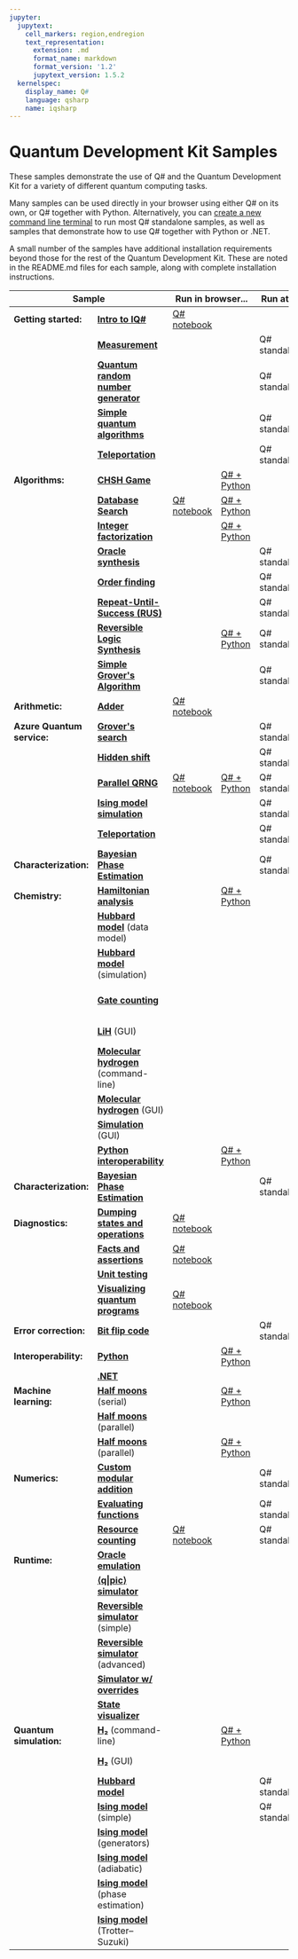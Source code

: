 ```yaml
---
jupyter:
  jupytext:
    cell_markers: region,endregion
    text_representation:
      extension: .md
      format_name: markdown
      format_version: '1.2'
      jupytext_version: 1.5.2
  kernelspec:
    display_name: Q#
    language: qsharp
    name: iqsharp
---
```


# Quantum Development Kit Samples


These samples demonstrate the use of Q# and the Quantum Development Kit for a variety of different quantum computing tasks.

Many samples can be used directly in your browser using either Q# on its own, or Q# together with Python.
Alternatively, you can [create a new command line terminal](http://127.0.0.1:8888/terminals/new) to run most Q# standalone samples, as well as samples that demonstrate how to use Q# together with Python or .NET.

A small number of the samples have additional installation requirements beyond those for the rest of the Quantum Development Kit.
These are noted in the README.md files for each sample, along with complete installation instructions.


<table id="samples-list">
  <thead>
    <tr>
      <th colspan="2">Sample</th>
      <th colspan="2">Run in browser...</th>
      <th colspan="2">Run at command line...</th>
    </tr>
  </thead>
  <tbody>
    <tr>
      <td><strong>Getting started:</strong></td>
      <td><strong><a href="./samples/getting-started/intro-to-iqsharp/README.md">Intro to IQ#</a></strong></td>
      <td><a href="./samples/getting-started/intro-to-iqsharp/Notebook.ipynb">Q# notebook</a></td>
      <td></td>
      <td></td>
      <td></td>
    </tr>
    <tr>
      <td></td>
      <td><strong><a href="./samples/getting-started/measurement/README.md">Measurement</a></strong></td>
      <td></td>
      <td></td>
      <td>Q# standalone</td>
      <td></td>
    </tr>
    <tr>
      <td></td>
      <td><strong><a href="./samples/getting-started/qrng/README.md">Quantum random number generator</a></strong></td>
      <td></td>
      <td></td>
      <td>Q# standalone</td>
      <td></td>
    </tr>
    <tr>
      <td></td>
      <td><strong><a href="./samples/getting-started/simple-algorithms/README.md">Simple quantum algorithms</a></strong></td>
      <td></td>
      <td></td>
      <td>Q# standalone</td>
      <td></td>
    </tr>
    <tr>
      <td></td>
      <td><strong><a href="./samples/getting-started/teleportation/README.md">Teleportation</a></strong></td>
      <td></td>
      <td></td>
      <td>Q# standalone</td>
      <td></td>
    </tr>
    <tr>
      <td><strong>Algorithms:</strong></td>
      <td><a href="./samples/algorithms/chsh-game/README.md"><strong>CHSH Game</strong></a></td>
      <td></td>
      <td><a href="./samples/algorithms/chsh-game/host.py">Q# + Python</a></td>
      <td></td>
      <td>Q# + .NET</td>
    </tr>
    <tr>
      <td></td>
      <td><a href="./samples/algorithms/database-search/README.md"><strong>Database Search</strong></a></td>
      <td><a href="./samples/algorithms/database-search/Database%20Search.ipynb">Q# notebook</a></td>
      <td><a href="./samples/algorithms/database-search/host.py">Q# + Python</a></td>
      <td></td>
      <td>Q# + .NET</td>
    </tr>
    <tr>
      <td></td>
      <td><a href="./samples/algorithms/integer-factorization/README.md"><strong>Integer factorization</strong></a></td>
      <td></td>
      <td><a href="./samples/algorithms/integer-factorization/host.py">Q# + Python</a></td>
      <td></td>
      <td>Q# + .NET</td>
    </tr>
    <tr>
      <td></td>
      <td><a href="./samples/algorithms/oracle-synthesis/README.md"><strong>Oracle synthesis</strong></a></td>
      <td></td>
      <td></td>
      <td>Q# standalone</td>
      <td></td>
    </tr>
    <tr>
      <td></td>
      <td><a href="./samples/algorithms/order-finding/README.md"><strong>Order finding</strong></a></td>
      <td></td>
      <td></td>
      <td>Q# standalone</td>
      <td></td>
    </tr>
    <tr>
      <td></td>
      <td><a href="./samples/algorithms/repeat-until-success/README.md"><strong>Repeat-Until-Success (RUS)</strong></a></td>
      <td></td>
      <td></td>
      <td>Q# standalone</td>
      <td></td>
    </tr>
    <tr>
      <td></td>
      <td><a href="./samples/algorithms/reversible-logic-synthesis/README.md"><strong>Reversible Logic Synthesis</strong></a></td>
      <td></td>
      <td><a href="./samples/algorithms/reversible-logic-synthesis/host.py">Q# + Python</a></td>
      <td>Q# standalone</td>
      <td></td>
    </tr>
    <tr>
      <td></td>
      <td><a href="./samples/algorithms/simple-grover/README.md"><strong>Simple Grover's Algorithm</strong></a></td>
      <td></td>
      <td></td>
      <td>Q# standalone</td>
      <td></td>
    </tr>
    <tr>
      <td><strong>Arithmetic:</strong></td>
      <td><strong><a href="./samples/arithmetic/README.md">Adder</a></strong></td>
      <td><a href="./samples/arithmetic/AdderExample.ipynb">Q# notebook</a></td>
      <td></td>
      <td></td>
      <td></td>
    </tr>
    <tr>
      <td><strong>Azure Quantum service:</strong></td>
      <td><strong><a href="./samples/azure-quantum/grover/README.md">Grover's search</a></strong></td>
      <td></td>
      <td></td>
      <td>Q# standalone</td>
      <td></td>
    </tr>
    <tr>
      <td></td>
      <td><strong><a href="./samples/azure-quantum/hidden-shift/README.md">Hidden shift</a></strong></td>
      <td></td>
      <td></td>
      <td>Q# standalone</td>
      <td></td>
    </tr>
    <tr>
      <td></td>
      <td><strong><a href="./samples/azure-quantum/parallel-qrng/README.md">Parallel QRNG</a></strong></td>
      <td><a href="./samples/azure-quantum/parallel-qrng/ParallelQrng.ipynb">Q# notebook</a></td>
      <td><a href="./samples/azure-quantum/parallel-qrng/parallel_qrng.py">Q# + Python</a></td>
      <td>Q# standalone</td>
      <td></td>
    </tr>
    <tr>
      <td></td>
      <td><strong><a href="./samples/azure-quantum/ising-model/README.md">Ising model simulation</a></strong></td>
      <td></td>
      <td></td>
      <td>Q# standalone</td>
      <td></td>
    </tr>
    <tr>
      <td></td>
      <td><strong><a href="./samples/azure-quantum/teleport/README.md">Teleportation</a></strong></td>
      <td></td>
      <td></td>
      <td>Q# standalone</td>
      <td></td>
    </tr>
    <tr>
      <td><strong>Characterization:</strong></td>
      <td><strong><a href="./samples/characterization/phase-estimation/README.md">Bayesian Phase Estimation</a></strong></td>
      <td></td>
      <td></td>
      <td>Q# standalone</td>
      <td></td>
    </tr>
    <tr>
      <td><strong>Chemistry:</strong></td>
      <td><strong><a href="./samples/chemistry/AnalyzeHamiltonian">Hamiltonian analysis</a></strong></td>
      <td></td>
      <td><a href="./samples/chemistry/AnalyzeHamiltonian/host.py">Q# + Python</a></td>
      <td></td>
      <td>Q# + .NET</td>
    </tr>
    <tr>
      <td></td>
      <td><strong><a href="./samples/chemistry/CreateHubbardHamiltonian">Hubbard model</a></strong> (data model)</td>
      <td></td>
      <td></td>
      <td></td>
      <td>Q# + .NET</td>
    </tr>
    <tr>
      <td></td>
      <td><strong><a href="./samples/chemistry/SimulateHubbardHamiltonian">Hubbard model</a></strong> (simulation)</td>
      <td></td>
      <td></td>
      <td></td>
      <td>Q# + .NET</td>
    </tr>
    <tr>
      <td></td>
      <td><strong><a href="./samples/chemistry/GetGateCount">Gate counting</a></strong></td>
      <td></td>
      <td></td>
      <td></td>
      <td>Q# + .NET / PowerShell</td>
    </tr>
    <tr>
      <td></td>
      <td><strong><a href="./samples/chemistry/LithiumHydrideGUI">LiH</a></strong> (GUI)</td>
      <td></td>
      <td></td>
      <td></td>
      <td>Q# + .NET / Electron</td>
    </tr>
    <tr>
      <td></td>
      <td><strong><a href="./samples/chemistry/MolecularHydrogen">Molecular hydrogen</a></strong> (command-line)</td>
      <td></td>
      <td></td>
      <td></td>
      <td>Q# + .NET</td>
    </tr>
    <tr>
      <td></td>
      <td><strong><a href="./samples/chemistry/MolecularHydrogenGUI">Molecular hydrogen</a></strong> (GUI)</td>
      <td></td>
      <td></td>
      <td></td>
      <td>Q# + .NET / Electron</td>
    </tr>
    <tr>
      <td></td>
      <td><strong><a href="./samples/chemistry/RunSimulation">Simulation</a></strong> (GUI)</td>
      <td></td>
      <td></td>
      <td></td>
      <td>Q# + .NET</td>
    </tr>
    <tr>
      <td></td>
      <td><strong><a href="./samples/chemistry/PythonIntegration/README.md">Python interoperability</a></strong></td>
      <td></td>
      <td><a href="./samples/chemistry/PythonIntegration/chemistry_sample.py">Q# + Python</a></td>
      <td></td>
      <td></td>
    </tr>
    <tr>
      <td><strong>Characterization:</strong></td>
      <td><strong><a href="./samples/characterization/phase-estimation/README.md">Bayesian Phase Estimation</a></strong></td>
      <td></td>
      <td></td>
      <td>Q# standalone</td>
      <td></td>
    </tr>
    <tr>
      <td><strong>Diagnostics:</strong></td>
      <td><strong><a href="./samples/diagnostics/dumping/README.md">Dumping states and operations</a></strong></td>
      <td><a href="./samples/diagnostics/dumping/Dumping%20States%20and%20Operations.ipynb">Q# notebook</a></td>
      <td></td>
      <td></td>
      <td></td>
    </tr>
    <tr>
      <td></td>
      <td><strong><a href="./samples/diagnostics/facts-and-assertions/README.md">Facts and assertions</a></strong></td>
      <td><a href="./samples/diagnostics/facts-and-assertions/Facts%20and%20Assertions.ipynb">Q# notebook</a></td>
      <td></td>
      <td></td>
      <td></td>
    </tr>
    <tr>
      <td></td>
      <td><strong><a href="./samples/diagnostics/unit-testing/README.md">Unit testing</a></strong></td>
      <td></td>
      <td></td>
      <td></td>
      <td>Q# + .NET</td>
    </tr>
    <tr>
      <td></td>
      <td><strong><a href="./samples/diagnostics/visualization/README.md">Visualizing quantum programs</a></strong></td>
      <td><a href="./samples/diagnostics/visualization/Visualizing%20Quantum%20Programs.ipynb">Q# notebook</a></td>
      <td></td>
      <td></td>
      <td></td>
    </tr>
    <tr>
      <td><strong>Error correction:</strong></td>
      <td><strong><a href="./samples/error-correction/bit-flip-code/README.md">Bit flip code</a></strong></td>
      <td></td>
      <td></td>
      <td>Q# standalone</td>
      <td></td>
    </tr>
    <tr>
      <td><strong>Interoperability:</strong></td>
      <td><strong><a href="./samples/interoperability/python/README.md">Python</a></strong></td>
      <td></td>
      <td><a href="./samples/interoperability/python/tomography-sample.ipynb">Q# + Python</a></td>
      <td></td>
      <td></td>
    </tr>
    <tr>
      <td></td>
      <td><strong><a href="./samples/interoperability/dotnet/README.md">.NET</a></strong></td>
      <td></td>
      <td></td>
      <td></td>
      <td>Q# + .NET</td>
    </tr>
    <tr>
      <td><strong>Machine learning:</strong></td>
      <td><strong><a href="./samples/machine-learning/half-moons/README.md">Half moons</a></strong> (serial)</td>
      <td></td>
      <td><a href="./samples/machine-learning/half-moons/HalfMoons.ipynb">Q# + Python</a></td>
      <td></td>
      <td>Q# + .NET</td>
    </tr>
    <tr>
      <td></td>
      <td><strong><a href="./samples/machine-learning/parallel-half-moons/README.md">Half moons</a></strong> (parallel)</td>
      <td></td>
      <td></td>
      <td></td>
      <td>Q# + .NET</td>
    </tr>
    <tr>
      <td></td>
      <td><strong><a href="./samples/machine-learning/wine/README.md">Half moons</a></strong> (parallel)</td>
      <td></td>
      <td><a href="./samples/machine-learning/wine/host.py">Q# + Python</a></td>
      <td></td>
      <td>Q# + .NET</td>
    </tr>
    <tr>
      <td><strong>Numerics:</strong></td>
      <td><strong><a href="./samples/numerics/CustomModAdd">Custom modular addition</a></strong></td>
      <td></td>
      <td></td>
      <td>Q# standalone</td>
      <td></td>
    </tr>
    <tr>
      <td></td>
      <td><strong><a href="./samples/numerics/EvaluatingFunctions">Evaluating functions</a></strong></td>
      <td></td>
      <td></td>
      <td>Q# standalone</td>
      <td></td>
    </tr>
    <tr>
      <td></td>
      <td><strong><a href="./samples/numerics/ResourceCounting">Resource counting</a></strong></td>
      <td><a href="./samples/numerics/ResourceCounting/ResourceEstimation.ipynb">Q# notebook</a></td>
      <td></td>
      <td>Q# standalone</td>
      <td></td>
    </tr>
    <tr>
      <td><strong>Runtime:</strong></td>
      <td><strong><a href="./samples/runtime/oracle-emulation/README.md">Oracle emulation</a></strong></td>
      <td></td>
      <td></td>
      <td></td>
      <td>Q# + .NET</td>
    </tr>
    <tr>
      <td></td>
      <td><strong><a href="./samples/runtime/qpic-simulator/README.md">⟨q|pic⟩ simulator</a></strong></td>
      <td></td>
      <td></td>
      <td></td>
      <td>Q# + .NET</td>
    </tr>
    <tr>
      <td></td>
      <td><strong><a href="./samples/runtime/reversible-simulator-simple/README.md">Reversible simulator</a></strong> (simple)</td>
      <td></td>
      <td></td>
      <td></td>
      <td>Q# + .NET</td>
    </tr>
    <tr>
      <td></td>
      <td><strong><a href="./samples/runtime/reversible-simulator-advanced/README.md">Reversible simulator</a></strong> (advanced)</td>
      <td></td>
      <td></td>
      <td></td>
      <td>Q# + .NET</td>
    </tr>
    <tr>
      <td></td>
      <td><strong><a href="./samples/runtime/simulator-with-overrides/README.md">Simulator w/ overrides</a></strong></td>
      <td></td>
      <td></td>
      <td></td>
      <td>Q# + .NET</td>
    </tr>
    <tr>
      <td></td>
      <td><strong><a href="./samples/runtime/state-visualizer/README.md">State visualizer</a></strong></td>
      <td></td>
      <td></td>
      <td></td>
      <td>Q# + .NET</td>
    </tr>
    <tr>
      <td><strong>Quantum simulation:</strong></td>
      <td><strong><a href="./samples/simulation/h2/command-line/README.md">H₂</a></strong> (command-line)</td>
      <td></td>
      <td><a href="./samples/simulation/h2/command-line/host.py">Q# + Python</a></td>
      <td></td>
      <td>Q# + .NET</td>
    </tr>
    <tr>
      <td></td>
      <td><strong><a href="./samples/simulation/h2/gui/README.md">H₂</a></strong> (GUI)</td>
      <td></td>
      <td></td>
      <td></td>
      <td>Q# + .NET / Electron</td>
    </tr>
    <tr>
      <td></td>
      <td><strong><a href="./samples/simulation/hubbard/README.md">Hubbard model</a></strong></td>
      <td></td>
      <td></td>
      <td>Q# standalone</td>
      <td></td>
    </tr>
    <tr>
      <td></td>
      <td><strong><a href="./samples/simulation/ising/simple/README.md">Ising model</a></strong> (simple)</td>
      <td></td>
      <td></td>
      <td>Q# standalone</td>
      <td></td>
    </tr>
    <tr>
      <td></td>
      <td><strong><a href="./samples/simulation/ising/generators/README.md">Ising model</a></strong> (generators)</td>
      <td></td>
      <td></td>
      <td></td>
      <td>Q# + .NET</td>
    </tr>
    <tr>
      <td></td>
      <td><strong><a href="./samples/simulation/ising/adiabatic/README.md">Ising model</a></strong> (adiabatic)</td>
      <td></td>
      <td></td>
      <td></td>
      <td>Q# + .NET</td>
    </tr>
    <tr>
      <td></td>
      <td><strong><a href="./samples/simulation/ising/phase-estimation/README.md">Ising model</a></strong> (phase estimation)</td>
      <td></td>
      <td></td>
      <td></td>
      <td>Q# + .NET</td>
    </tr>
    <tr>
      <td></td>
      <td><strong><a href="./samples/simulation/ising/trotter-evolution/README.md">Ising model</a></strong> (Trotter–Suzuki)</td>
      <td></td>
      <td></td>
      <td></td>
      <td>Q# + .NET</td>
    </tr>
  </tbody>
</table>

```qsharp

```
